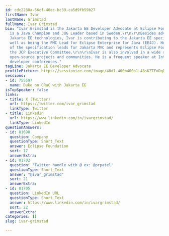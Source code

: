 ```yaml
---
id: cdc2288a-56cf-40ec-bc39-ca5d9fb59b27
firstName: Ivar
lastName: Grimstad
fullName: Ivar Grimstad
bio: "Ivar Grimstad is the Jakarta EE Developer Advocate at Eclipse Foundation. He
  is a Java Champion and JUG Leader based in Sweden.\r\n\r\nBesides advocating the
  Jakarta EE technologies, Ivar is contributing to the Jakarta EE specifications as
  well as being the PMC Lead for Eclipse Enterprise for Java (EE4J). He is also one
  of the specification leads for Jakarta MVC and represents Eclipse Foundation on
  the JCP Executive Committee.\r\n\r\nIvar is also involved in a wide range of other
  open-source projects and communities. He is a frequent speaker at International
  developer conferences."
tagLine: Jakarta EE Developer Advocate
profilePicture: https://sessionize.com/image/48d1-400o400o1-4BsKZTFoDqDU7BX4oCyFrH.png
sessions:
- id: 755597
  name: Duke on CRaC with Jakarta EE
isTopSpeaker: false
links:
- title: X (Twitter)
  url: https://twitter.com/ivar_grimstad
  linkType: Twitter
- title: LinkedIn
  url: https://www.linkedin.com/in/ivargrimstad/
  linkType: LinkedIn
questionAnswers:
- id: 81698
  question: Company
  questionType: Short_Text
  answer: Eclipse Foundation
  sort: 17
  answerExtra:
- id: 81702
  question: 'Twitter handle with @ ex: @prpatel'
  questionType: Short_Text
  answer: "@ivar_grimstad"
  sort: 21
  answerExtra:
- id: 81705
  question: LinkedIn URL
  questionType: Short_Text
  answer: https://www.linkedin.com/in/ivargrimstad/
  sort: 22
  answerExtra:
categories: []
slug: ivar-grimstad

---
```

